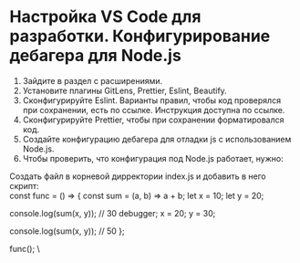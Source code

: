 # Настройка VS Code для разработки. Конфигурирование дебагера для Node.js

1. Зайдите в раздел с расширениями.
2. Установите плагины GitLens, Prettier, Eslint, Beautify.
3. Сконфигурируйте Eslint. Варианты правил, чтобы код проверялся при сохранении, есть по ссылке. Инструкция доступна по ссылке.
4. Сконфигурируйте Prettier, чтобы при сохранении форматировался код.
5. Создайте конфигурацию дебагера для отладки js с использованием Node.js.
6. Чтобы проверить, что конфигурация под Node.js работает, нужно:

Создать файл в корневой дирректории index.js и добавить в него скрипт:
\
const func = () => {
const sum = (a, b) => a + b;
let x = 10;
let y = 20;

console.log(sum(x, y)); // 30
debugger;
x = 20;
y = 30;

console.log(sum(x, y)); // 50
};

func();
\

